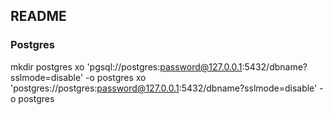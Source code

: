 ## README

### Postgres
mkdir postgres
xo 'pgsql://postgres:password@127.0.0.1:5432/dbname?sslmode=disable' -o postgres
xo 'postgres://postgres:password@127.0.0.1:5432/dbname?sslmode=disable' -o postgres
